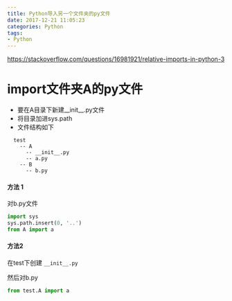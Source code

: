 ```yaml
---
title: Python导入另一个文件夹的py文件
date: 2017-12-21 11:05:23
categories: Python
tags:
- Python
---
```


https://stackoverflow.com/questions/16981921/relative-imports-in-python-3

# import文件夹A的py文件

* 要在A目录下新建__init__.py文件
* 将目录加进sys.path
* 文件结构如下
```
  test
    -- A
      -- __init__.py
      -- a.py
    -- B
      -- b.py
```

#### 方法 1

对b.py文件

```python
import sys
sys.path.insert(0, '..')
from A import a
```

#### 方法2

在test下创建 ```__init__.py```

然后对b.py

```python
from test.A import a
```
